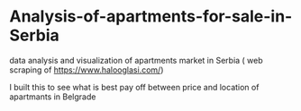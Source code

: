 # Analysis-of-apartments-for-sale-in-Serbia
data analysis and visualization of apartments market in Serbia ( web scraping of https://www.halooglasi.com/)

I built this to see what is best pay off between price and location of apartmants in Belgrade
